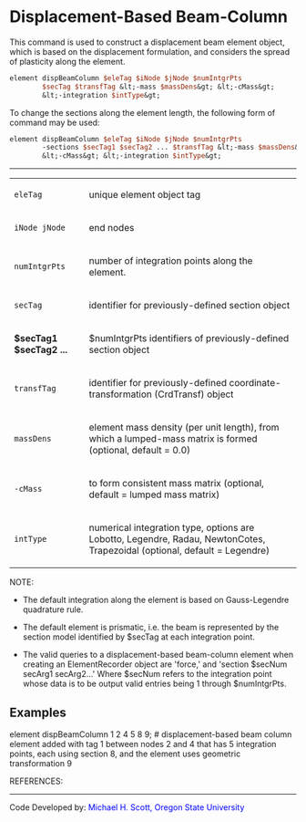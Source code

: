 # Displacement-Based Beam-Column

<p>This command is used to construct a displacement beam element object,
which is based on the displacement formulation, and considers the spread
of plasticity along the element.</p>

```tcl
element dispBeamColumn $eleTag $iNode $jNode $numIntgrPts
        $secTag $transfTag &lt;-mass $massDens&gt; &lt;-cMass&gt;
        &lt;-integration $intType&gt;
```

<p>To change the sections along the element length, the following form
of command may be used:</p>

```tcl
element dispBeamColumn $eleTag $iNode $jNode $numIntgrPts
        -sections $secTag1 $secTag2 ... $transfTag &lt;-mass $massDens&gt;
        &lt;-cMass&gt; &lt;-integration $intType&gt;
```

<hr />
<table>
<tbody>
<tr class="odd">
<td><code class="parameter-table-variable">eleTag</code></td>
<td><p>unique element object tag</p></td>
</tr>
<tr class="even">
<td><p><code class="parameter-table-variable">iNode jNode</code></p></td>
<td><p>end nodes</p></td>
</tr>
<tr class="odd">
<td><code class="parameter-table-variable">numIntgrPts</code></td>
<td><p>number of integration points along the element.</p></td>
</tr>
<tr class="even">
<td><code class="parameter-table-variable">secTag</code></td>
<td><p>identifier for previously-defined section object</p></td>
</tr>
<tr class="odd">
<td><p><strong>$secTag1 $secTag2 ...</strong></p></td>
<td><p>$numIntgrPts identifiers of previously-defined section
object</p></td>
</tr>
<tr class="even">
<td><code class="parameter-table-variable">transfTag</code></td>
<td><p>identifier for previously-defined coordinate-transformation
(CrdTransf) object</p></td>
</tr>
<tr class="odd">
<td><code class="parameter-table-variable">massDens</code></td>
<td><p>element mass density (per unit length), from which a lumped-mass
matrix is formed (optional, default = 0.0)</p></td>
</tr>
<tr class="even">
<td><p><code class="parameter-table-flag">-cMass</code></p></td>
<td><p>to form consistent mass matrix (optional, default = lumped mass
matrix)</p></td>
</tr>
<tr class="odd">
<td><code class="parameter-table-variable">intType</code></td>
<td><p>numerical integration type, options are Lobotto, Legendre, Radau,
NewtonCotes, Trapezoidal (optional, default = Legendre)</p></td>
</tr>
</tbody>
</table>
<p>NOTE:</p>
<ul>
<li>The default integration along the element is based on Gauss-Legendre
quadrature rule.</li>
</ul>
<ul>
<li>The default element is prismatic, i.e. the beam is represented by
the section model identified by $secTag at each integration point.</li>
</ul>
<ul>
<li>The valid queries to a displacement-based beam-column element when
creating an ElementRecorder object are 'force,' and 'section $secNum
secArg1 secArg2...' Where $secNum refers to the integration point whose
data is to be output valid entries being 1 through $numIntgrPts.</li>
</ul>

## Examples

<p>element dispBeamColumn 1 2 4 5 8 9; # displacement-based beam column
element added with tag 1 between nodes 2 and 4 that has 5 integration
points, each using section 8, and the element uses geometric
transformation 9</p>
<p>REFERENCES:</p>
<hr />
<p>Code Developed by: <span style="color:blue"> Michael H. Scott,
Oregon State University </span></p>
